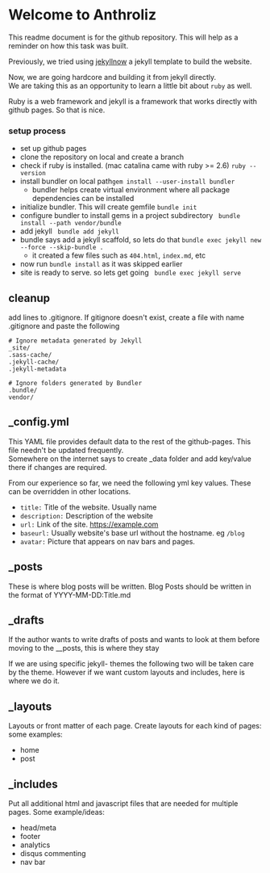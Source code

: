 # Welcome to Anthroliz

This readme document is for the github repository. This will help as a reminder on how this task was built. 

Previously, we tried using [jekyllnow]() a jekyll template to build the website.

Now, we are going hardcore and building it from jekyll directly.  
We are taking this as an opportunity to learn a little bit about `ruby` as well.

Ruby is a web framework and jekyll is a framework that works directly with github pages. So that is nice.

### setup process

- set up github pages 
- clone the repository on local and create a branch
- check if ruby is installed. (mac catalina came with ruby >= 2.6) `ruby --version`
- install bundler on local path`gem install --user-install bundler` 
    - bundler helps create virtual environment where all package dependencies can be installed
- initialize bundler. This will create gemfile `bundle init`
- configure bundler to install gems in a project subdirectory ` bundle install --path vendor/bundle`
- add jekyll ` bundle add jekyll`
- bundle says add a jekyll scaffold, so lets do that `bundle exec jekyll new --force --skip-bundle .`
    - it created a few files such as `404.html`, `index.md`, etc
- now run `bundle install` as it was skipped earlier
- site is ready to serve. so lets get going ` bundle exec jekyll serve`

## cleanup

add lines to .gitignore. If gitignore doesn't exist, create a file with name .gitignore and paste the following

```
# Ignore metadata generated by Jekyll
_site/
.sass-cache/
.jekyll-cache/
.jekyll-metadata

# Ignore folders generated by Bundler
.bundle/
vendor/
```

## _config.yml

This YAML file provides default data to the rest of the github-pages. This file needn't be updated frequently.  
Somewhere on the internet says to create _data folder and add key/value there if changes are required. 

From our experience so far, we need the following yml key values. These can be overridden in other locations.
- `title:` Title of the website. Usually name 
- `description:` Description of the website
- `url:` Link of the site. https://example.com
- `baseurl:` Usually website's base url without the hostname. eg `/blog`
- `avatar:` Picture that appears on nav bars and pages.


## _posts

These is where blog posts will be written. Blog Posts should be written in the format of YYYY-MM-DD:Title.md


## _drafts

If the author wants to write drafts of posts and wants to look at them before moving to the __posts, this is where they stay


If we are using specific jekyll- themes the following two will be taken care by the theme. However if we want custom layouts and includes, here is where we do it.


## _layouts

Layouts or front matter of each page. Create layouts for each kind of pages: some examples:

- home
- post


## _includes

Put all additional html and javascript files that are needed for multiple pages. Some example/ideas:  

- head/meta
- footer
- analytics
- disqus commenting
- nav bar